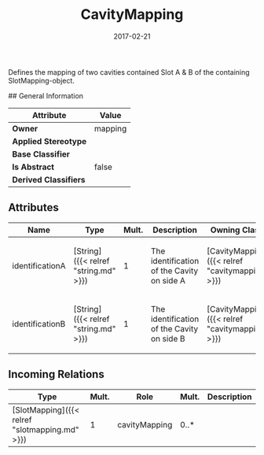 ﻿---
title: CavityMapping
toc: false
type: specs
date: "2017-02-21"
draft: false
specification: VEC
version: 1.1.3
documentType: "Recommendation"
elementType: Class
classes:
  - CavityMapping
menu_name: vec-1.1.3
---
<p> Defines the mapping of two cavities contained Slot A &amp; B of the containing SlotMapping-object.      </p>
## General Information

| Attribute               | Value |
|-------------------------|-------|
| **Owner**               | mapping |
| **Applied Stereotype**  |   |
| **Base Classifier**     |   |
| **Is Abstract**         | false |
| **Derived Classifiers** |   |

## Attributes
|  Name  |  Type  |  Mult.  |  Description  |  Owning Classifier  |
|--------|--------|---------|---------------|--------------|
|identificationA | [String]({{< relref "string.md" >}}) | 1 | <p>The identification of the Cavity on side A </p> | [CavityMapping]({{< relref "cavitymapping.md" >}}) |
|identificationB | [String]({{< relref "string.md" >}}) | 1 | <p>The identification of the Cavity on side B </p> | [CavityMapping]({{< relref "cavitymapping.md" >}}) |

##  Incoming Relations
|    Type  |   Mult.  |   Role    |   Mult.   |   Description  |
|----------|----------|-----------|-----------|----------------|
| [SlotMapping]({{< relref "slotmapping.md" >}}) | 1 | cavityMapping | 0..* |  |
